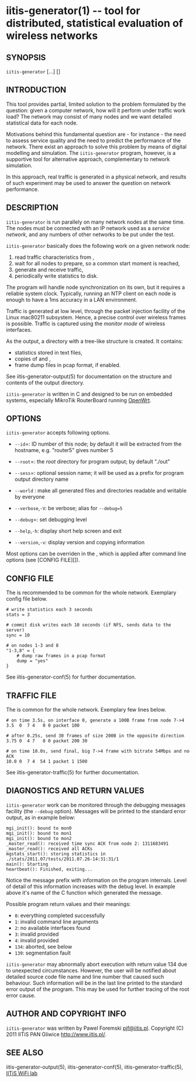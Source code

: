 iitis-generator(1) -- tool for distributed, statistical evaluation of wireless networks
=======================================================================================

## SYNOPSIS

`iitis-generator` [<OPTIONS>...] <TRAFFIC FILE> [<CONFIG FILE>]

## INTRODUCTION

This tool provides partial, limited solution to the problem formulated by the question: given a
computer network, how will it perform under traffic work load? The network may consist of many nodes
and we want detailed statistical data for each node.

Motivations behind this fundamental question are - for instance - the need to assess service quality
and the need to predict the performance of the network. There exist an approach to solve this
problem by means of digital modelling and simulation. The `iitis-generator` program, however,
is a supportive tool for alternative approach, complementary to network simulation.

In this approach, real traffic is generated in a physical network, and results of such experiment
may be used to answer the question on network performance.

## DESCRIPTION

`iitis-generator` is run parallely on many network nodes at the same time. The nodes must be
connected with an IP network used as a *service network*, and any numbers of other networks to be
put under the test.

`iitis-generator` basically does the following work on a given network node:

1. read traffic characteristics from <TRAFFIC FILE>,
1. wait for all nodes to prepare, so a common start moment is reached,
1. generate and receive traffic,
1. periodically write statistics to disk.

The program will handle node synchronization on its own, but it requires a reliable system clock.
Typically, running an NTP client on each node is enough to have a 1ms accuracy in a LAN environment.

Traffic is generated at low level, through the packet injection facility of the Linux mac80211
subsystem. Hence, a precise control over wireless frames is possible. Traffic is captured using
the *monitor mode* of wireless interfaces.

As the output, a directory with a tree-like structure is created. It contains:

* statistics stored in text files,
* copies of <TRAFFIC FILE> and <CONFIG FILE>,
* frame dump files in pcap format, if enabled.

See iitis-generator-output(5) for documentation on the structure and contents of the output
directory.

`iitis-generator` is written in C and designed to be run on embedded systems, especially MikroTik
RouterBoard running [OpenWrt](http://www.openwrt.org/).

## OPTIONS

`iitis-generator` accepts following options.

  * `--id`=<num>:
  ID number of this node; by default it will be extracted from the hostname, e.g. "router5" gives number 5

  * `--root`=<directory>:
  the *root* directory for program output; by default "./out"

  * `--sess`=<name>:
  optional session name; it will be used as a prefix for program output directory name

  * `--world` :
  make all generated files and directories readable and writable by everyone

  * `--verbose`,`-V`:
  be verbose; alias for `--debug=5`

  * `--debug`=<num>:
  set debugging level

  * `--help`,`-h`:
  display short help screen and exit

  * `--version`,`-v`:
  display version and copying information

Most options can be overriden in the <CONFIG FILE>, which is applied after command line options (see
[CONFIG FILE][]).

## CONFIG FILE

The <CONFIG FILE> is recommended to be common for the whole network. Exemplary config file below.

	# write statistics each 3 seconds
	stats = 3

	# commit disk writes each 10 seconds (if NFS, sends data to the server)
	sync = 10

	# on nodes 1-3 and 8
	"1-3,8" = {
		# dump raw frames in a pcap format
		dump = "yes"
	}

See iitis-generator-conf(5) for further documentation.

## TRAFFIC FILE

The <TRAFFIC FILE> is common for the whole network. Exemplary few lines below.

	# on time 3.5s, on interface 0, generate a 100B frame from node 7->4
	3.5  0  7 4   0 0 packet 100
	
	# after 0.25s, send 30 frames of size 200B in the opposite direction
	3.75 0  4 7   0 0 packet 200 30
	
	# on time 10.0s, send final, big 7->4 frame with bitrate 54Mbps and no ACK
	10.0 0  7 4  54 1 packet 1 1500

See iitis-generator-traffic(5) for further documentation.

## DIAGNOSTICS AND RETURN VALUES

`iitis-generator` work can be monitored through the debugging messages facility (the `--debug`
option). Messages will be printed to the standard error output, as in example below:

	mgi_init(): bound to mon0
	mgi_init(): bound to mon1
	mgi_init(): bound to mon2
	_master_read(): received time sync ACK from node 2: 1311683491
	_master_read(): received all ACKs
	mgstats_start(): storing statistics in ./stats/2011.07/tests/2011.07.26-14:31:31/1
	main(): Starting
	heartbeat(): Finished, exiting...

Notice the message prefix with information on the program internals. Level of detail of this
information increases with the debug level. In example above it's name of the C function which
generated the message.

Possible program return values and their meanings:

  * `0`:
  everything completed successfully
  * `1`:
  invalid command line arguments
  * `2`:
  no available interfaces found
  * `3`:
  invalid <TRAFFIC FILE> provided
  * `4`:
  invalid <CONFIG FILE> provided
  * `134`:
  aborted, see below
  * `139`:
  segmentation fault

`iitis-generator` may abnormally abort execution with return value 134 due to unexpected
circumstances. However, the user will be notified about detailed source code file name and line
number that caused such behaviour. Such information will be in the last line printed to the standard
error output of the program. This may be used for further tracing of the root error cause.

## AUTHOR AND COPYRIGHT INFO

`iitis-generator` was written by Pawel Foremski <pjf@iitis.pl>. Copyright (C) 2011 IITiS PAN Gliwice
<http://www.iitis.pl/>.

## SEE ALSO

iitis-generator-output(5), iitis-generator-conf(5), iitis-generator-traffic(5), [IITiS WiFi
lab](https://sites.google.com/site/iitiswifilab/)
